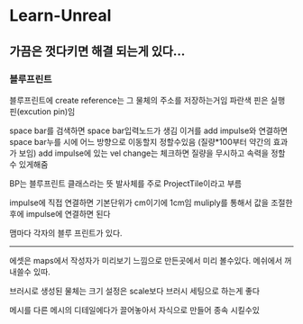 # Learn-Unreal

## 가끔은 껏다키면 해결 되는게 있다...


### 블루프린트
블루프린트에 create reference는 그 물체의 주소를 저장하는거임
파란색 핀은 실행 핀(excution pin)임

space bar를 검색하면 space bar입력노드가 생김 
이거를 add impulse와 연결하면 space bar누를 시에 어느 방향으로 이동할지 정할수있음
(질량*100부터 약간의 효과가 보임)
add impulse에 있는 vel change는 체크하면 질량을 무시하고 속력을 정할 수 있게해줌

BP는 블루프린트 클래스라는 뜻
발사체를 주로 ProjectTile이라고 부름

impulse에 직접 연결하면 기본단위가 cm이기에 1cm임
muliply를 통해서 값을 조절한 후에 impulse에 연결하면 된다

맴마다 각자의 블루 프린트가 있다.

------------------------------------------------------------------

에셋은 maps에서 작성자가 미리보기 느낌으로 만든곳에서 미리 볼수있다.
메쉬에서 꺼내쓸수 있따.

브러시로 생성된 물체는 크기 설정은 scale보다 브러시 세팅으로 하는게 좋다

메시를 다른 메시의 디테일에다가 끌어놓아서 자식으로 만들어 종속 시킬수있
